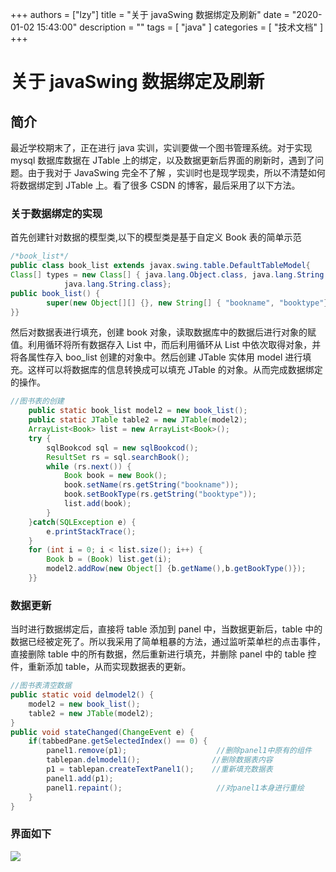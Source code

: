 +++
authors = ["lzy"]
title = "关于 javaSwing 数据绑定及刷新"
date = "2020-01-02 15:43:00"
description = ""
tags = [
    "java"
]
categories = [
    "技术文档"
]
+++

# 关于 javaSwing 数据绑定及刷新

## 简介

最近学校期末了，正在进行 java 实训，实训要做一个图书管理系统。对于实现 mysql 数据库数据在 JTable 上的绑定，以及数据更新后界面的刷新时，遇到了问题。由于我对于 JavaSwing 完全不了解 ，实训时也是现学现卖，所以不清楚如何将数据绑定到 JTable 上。看了很多 CSDN 的博客，最后采用了以下方法。

### 关于数据绑定的实现

首先创建针对数据的模型类,以下的模型类是基于自定义 Book 表的简单示范

```java
/*book_list*/
public class book_list extends javax.swing.table.DefaultTableModel{
Class[] types = new Class[] { java.lang.Object.class, java.lang.String.class,
            java.lang.String.class}; 
public book_list() {
        super(new Object[][] {}, new String[] { "bookname", "booktype"});
}}
```

然后对数据表进行填充，创建 book 对象，读取数据库中的数据后进行对象的赋值。利用循环将所有数据存入 List 中，而后利用循环从 List 中依次取得对象，并将各属性存入 boo_list 创建的对象中。然后创建 JTable 实体用 model 进行填充。这样可以将数据库的信息转换成可以填充 JTable 的对象。从而完成数据绑定的操作。

```java
//图书表的创建
    public static book_list model2 = new book_list();
    public static JTable table2 = new JTable(model2);
    ArrayList<Book> list = new ArrayList<Book>();
    try {
        sqlBookcod sql = new sqlBookcod();
        ResultSet rs = sql.searchBook();
        while (rs.next()) {
            Book book = new Book();
            book.setName(rs.getString("bookname"));
            book.setBookType(rs.getString("booktype"));
            list.add(book);
        }
    }catch(SQLException e) {
        e.printStackTrace();
    }
    for (int i = 0; i < list.size(); i++) {
        Book b = (Book) list.get(i);
        model2.addRow(new Object[] {b.getName(),b.getBookType()});
    }}
```

### 数据更新

当时进行数据绑定后，直接将 table 添加到 panel 中，当数据更新后，table 中的数据已经被定死了。所以我采用了简单粗暴的方法，通过监听菜单栏的点击事件，直接删除 table 中的所有数据，然后重新进行填充，并删除 panel 中的 table 控件，重新添加 table，从而实现数据表的更新。

```java
//图书表清空数据
public static void delmodel2() {
    model2 = new book_list();
    table2 = new JTable(model2);
}
public void stateChanged(ChangeEvent e) {                
    if(tabbedPane.getSelectedIndex() == 0) {
        panel1.remove(p1);                    //删除panel1中原有的组件    
        tablepan.delmodel1();                //删除数据表内容                    
        p1 = tablepan.createTextPanel1();    //重新填充数据表
        panel1.add(p1);
        panel1.repaint();                     //对panel1本身进行重绘
    }
}
```

### 界面如下

![](../static/VUgYb7tb6oDIiXx3gUjck30knLU.webp)
